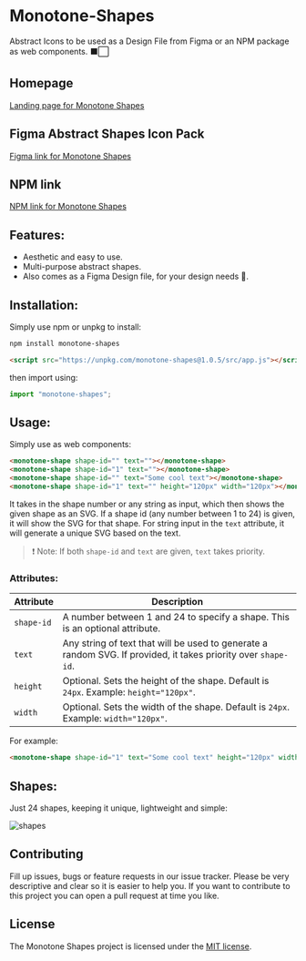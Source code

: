 # Monotone-Shapes

Abstract Icons to be used as a Design File from Figma or an NPM package as web components. ⬛️⬜️

## Homepage

[Landing page for Monotone Shapes](https://yashrajbharti.github.io/Monotone-Shapes/)

## Figma Abstract Shapes Icon Pack

[Figma link for Monotone Shapes](https://www.figma.com/community/file/1433176090789013552/monotone-shapes)

## NPM link

[NPM link for Monotone Shapes](https://www.npmjs.com/package/monotone-shapes)

## Features:

- Aesthetic and easy to use.
- Multi-purpose abstract shapes.
- Also comes as a Figma Design file, for your design needs 🎨.

## Installation:

Simply use npm or unpkg to install:

```bash
npm install monotone-shapes
```

```html
<script src="https://unpkg.com/monotone-shapes@1.0.5/src/app.js"></script>
```

then import using:

```js
import "monotone-shapes";
```

## Usage:

Simply use as web components:

```html
<monotone-shape shape-id="" text=""></monotone-shape>
<monotone-shape shape-id="1" text=""></monotone-shape>
<monotone-shape shape-id="" text="Some cool text"></monotone-shape>
<monotone-shape shape-id="1" text="" height="120px" width="120px"></monotone-shape>
```

It takes in the shape number or any string as input, which then shows the given shape as an SVG. If a shape id (any number between 1 to 24) is given, it will show the SVG for that shape. For string input in the `text` attribute, it will generate a unique SVG based on the text.

> ❗ Note: If both `shape-id` and `text` are given, `text` takes priority.

### Attributes:

| Attribute   | Description                                                                 |
|-------------|-----------------------------------------------------------------------------|
| `shape-id`  | A number between 1 and 24 to specify a shape. This is an optional attribute. |
| `text`      | Any string of text that will be used to generate a random SVG. If provided, it takes priority over `shape-id`. |
| `height`    | Optional. Sets the height of the shape. Default is `24px`. Example: `height="120px"`. |
| `width`     | Optional. Sets the width of the shape. Default is `24px`. Example: `width="120px"`. |

For example:

```html
<monotone-shape shape-id="1" text="Some cool text" height="120px" width="120px"></monotone-shape>
```

## Shapes:

Just 24 shapes, keeping it unique, lightweight and simple:

![shapes](https://raw.githubusercontent.com/yashrajbharti/Monotone-Shapes/main/assets/Monotone%20Shapes.png)

## Contributing

Fill up issues, bugs or feature requests in our issue tracker. Please be very descriptive and clear so it is easier to help you. If you want to contribute to this project you can open a pull request at time you like.

## License

The Monotone Shapes project is licensed under the [MIT license](LICENSE).
